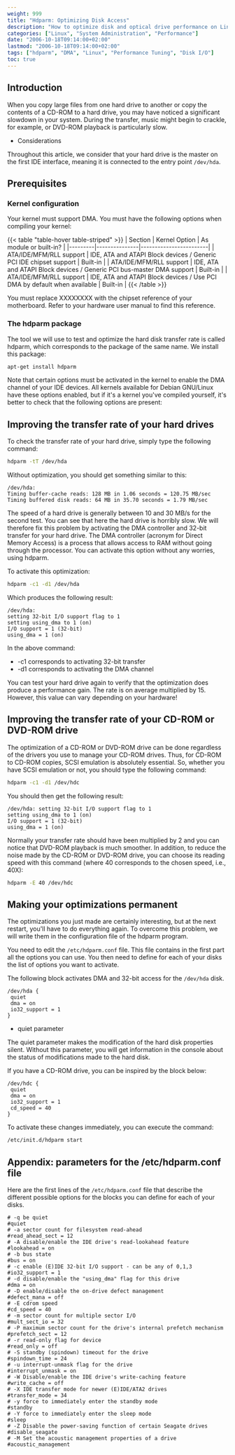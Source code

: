 ```yaml
---
weight: 999
title: "Hdparm: Optimizing Disk Access"
description: "How to optimize disk and optical drive performance on Linux systems using hdparm utility."
categories: ["Linux", "System Administration", "Performance"]
date: "2006-10-18T09:14:00+02:00"
lastmod: "2006-10-18T09:14:00+02:00"
tags: ["hdparm", "DMA", "Linux", "Performance Tuning", "Disk I/O"]
toc: true
---
```


## Introduction

When you copy large files from one hard drive to another or copy the contents of a CD-ROM to a hard drive, you may have noticed a significant slowdown in your system. During the transfer, music might begin to crackle, for example, or DVD-ROM playback is particularly slow.

* Considerations

Throughout this article, we consider that your hard drive is the master on the first IDE interface, meaning it is connected to the entry point `/dev/hda`.

## Prerequisites

### Kernel configuration

Your kernel must support DMA. You must have the following options when compiling your kernel:

{{< table "table-hover table-striped" >}}
| Section | Kernel Option | As module or built-in? |
|---------|---------------|------------------------|
| ATA/IDE/MFM/RLL support | IDE, ATA and ATAPI Block devices / Generic PCI IDE chipset support | Built-in |
| ATA/IDE/MFM/RLL support | IDE, ATA and ATAPI Block devices / Generic PCI bus-master DMA support | Built-in |
| ATA/IDE/MFM/RLL support | IDE, ATA and ATAPI Block devices / Use PCI DMA by default when available | Built-in |
{{< /table >}}

You must replace XXXXXXXX with the chipset reference of your motherboard. Refer to your hardware user manual to find this reference.

### The hdparm package

The tool we will use to test and optimize the hard disk transfer rate is called hdparm, which corresponds to the package of the same name. We install this package:

```bash
apt-get install hdparm
```

Note that certain options must be activated in the kernel to enable the DMA channel of your IDE devices. All kernels available for Debian GNU/Linux have these options enabled, but if it's a kernel you've compiled yourself, it's better to check that the following options are present:

## Improving the transfer rate of your hard drives

To check the transfer rate of your hard drive, simply type the following command:

```bash
hdparm -tT /dev/hda
```

Without optimization, you should get something similar to this:

```
/dev/hda:
Timing buffer-cache reads: 128 MB in 1.06 seconds = 120.75 MB/sec
Timing buffered disk reads: 64 MB in 35.70 seconds = 1.79 MB/sec
```

The speed of a hard drive is generally between 10 and 30 MB/s for the second test. You can see that here the hard drive is horribly slow. We will therefore fix this problem by activating the DMA controller and 32-bit transfer for your hard drive. The DMA controller (acronym for Direct Memory Access) is a process that allows access to RAM without going through the processor. You can activate this option without any worries, using hdparm.

To activate this optimization:

```bash
hdparm -c1 -d1 /dev/hda
```

Which produces the following result:

```
/dev/hda:
setting 32-bit I/O support flag to 1
setting using_dma to 1 (on)
I/O support = 1 (32-bit)
using_dma = 1 (on)
```

In the above command:
* -c1 corresponds to activating 32-bit transfer
* -d1 corresponds to activating the DMA channel

You can test your hard drive again to verify that the optimization does produce a performance gain. The rate is on average multiplied by 15. However, this value can vary depending on your hardware!

## Improving the transfer rate of your CD-ROM or DVD-ROM drive

The optimization of a CD-ROM or DVD-ROM drive can be done regardless of the drivers you use to manage your CD-ROM drives. Thus, for CD-ROM to CD-ROM copies, SCSI emulation is absolutely essential. So, whether you have SCSI emulation or not, you should type the following command:

```bash
hdparm -c1 -d1 /dev/hdc
```

You should then get the following result:

```
/dev/hda: setting 32-bit I/O support flag to 1
setting using_dma to 1 (on)
I/O support = 1 (32-bit)
using_dma = 1 (on)
```

Normally your transfer rate should have been multiplied by 2 and you can notice that DVD-ROM playback is much smoother. In addition, to reduce the noise made by the CD-ROM or DVD-ROM drive, you can choose its reading speed with this command (where 40 corresponds to the chosen speed, i.e., 40X):

```bash
hdparm -E 40 /dev/hdc
```

## Making your optimizations permanent

The optimizations you just made are certainly interesting, but at the next restart, you'll have to do everything again. To overcome this problem, we will write them in the configuration file of the hdparm program.

You need to edit the `/etc/hdparm.conf` file. This file contains in the first part all the options you can use. You then need to define for each of your disks the list of options you want to activate.

The following block activates DMA and 32-bit access for the `/dev/hda` disk.

```
/dev/hda {
 quiet
 dma = on
 io32_support = 1
}
```

* quiet parameter

The quiet parameter makes the modification of the hard disk properties silent. Without this parameter, you will get information in the console about the status of modifications made to the hard disk.

If you have a CD-ROM drive, you can be inspired by the block below:

```
/dev/hdc {
 quiet
 dma = on
 io32_support = 1
 cd_speed = 40
}
```

To activate these changes immediately, you can execute the command:

```bash
/etc/init.d/hdparm start
```

## Appendix: parameters for the /etc/hdparm.conf file

Here are the first lines of the `/etc/hdparm.conf` file that describe the different possible options for the blocks you can define for each of your disks.

```
# -q be quiet
#quiet
# -a sector count for filesystem read-ahead
#read_ahead_sect = 12
# -A disable/enable the IDE drive's read-lookahead feature
#lookahead = on
# -b bus state
#bus = on
# -c enable (E)IDE 32-bit I/O support - can be any of 0,1,3
#io32_support = 1
# -d disable/enable the "using_dma" flag for this drive
#dma = on
# -D enable/disable the on-drive defect management
#defect_mana = off
# -E cdrom speed
#cd_speed = 40
# -m sector count for multiple sector I/O
#mult_sect_io = 32
# -P maximum sector count for the drive's internal prefetch mechanism
#prefetch_sect = 12
# -r read-only flag for device
#read_only = off
# -S standby (spindown) timeout for the drive
#spindown_time = 24
# -u interrupt-unmask flag for the drive
#interrupt_unmask = on
# -W Disable/enable the IDE drive's write-caching feature
#write_cache = off
# -X IDE transfer mode for newer (E)IDE/ATA2 drives
#transfer_mode = 34
# -y force to immediately enter the standby mode
#standby
# -Y force to immediately enter the sleep mode
#sleep
# -Z Disable the power-saving function of certain Seagate drives
#disable_seagate
# -M Set the acoustic management properties of a drive
#acoustic_management
```
